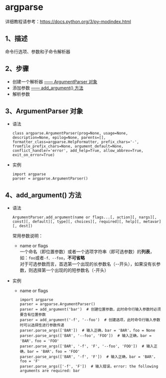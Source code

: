 # argparse  
详细教程请参考：<https://docs.python.org/3/py-modindex.html>

## 1、描述  
命令行选项、参数和子命令解析器  

## 2、步骤  
- 创建一个解析器 [—— ArgumentParser 对象](#3ArgumentParser-对象)
- 添加参数  [—— add_argument() 方法](#4add_argument-方法)
- 解析参数

## 3、ArgumentParser 对象
- 语法
  ```
  class argparse.ArgumentParser(prog=None, usage=None, description=None, epilog=None, parents=[], formatter_class=argparse.HelpFormatter, prefix_chars='-', fromfile_prefix_chars=None, argument_default=None, conflict_handler='error', add_help=True, allow_abbrev=True, exit_on_error=True)
  ```

- 实例
  ```
  import argparse
  parser = argparse.ArgumentParser()
  ```

## 4、add_argument() 方法
- 语法
  ```
  ArgumentParser.add_argument(name or flags...[, action][, nargs][, const][, default][, type][, choices][, required][, help][, metavar][, dest])
  ```
  常用参数说明：  
  - name or flags  
    一个命名（即位置参数）或者一个选项字符串（即可选参数）的**列表**，如：`foo`或者`-f、--foo`，**不可省略**  
    对于可选参数而言，首选第一个出现的长参数名（--开头），如果没有长参数，则选择第一个出现的的短参数名（-开头）  
  
- 实例
  - name or flags
    ```
    import argparse
    parser = argparse.ArgumentParser()
    parser = add_argument('bar')  # 创建位置参数，此时命令行输入参数时必须要含有位置参数
    parser = add_argument('-f', '--foo')  # 创建选项，此时命令行输入参数时可以选择性进行参数传递
    parser.parse_args(['BAR'])  # 输入正确，bar = 'BAR'，foo = None
    parser.parse_args(['BAR', '--foo', 'FOO'])  # 输入正确，bar = 'BAR'，foo = 'FOO'
    parser.parse_args(['BAR', '-f', 'F', '--foo', 'FOO'])  # 输入正确，bar = 'BAR'，foo = 'FOO'
    parser.parse_args(['BAR', '-f', 'F'])  # 输入正确，bar = 'BAR'，foo = 'F'
    parser.parse_args(['-f', 'F'])  # 输入错误，error: the following arguments are required: bar
    ```    
